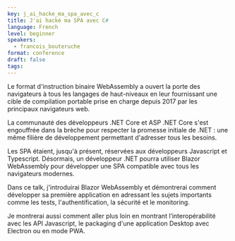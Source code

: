 ```yaml
---
key: j_ai_hacke_ma_spa_avec_c
title: J'ai hacké ma SPA avec C#
language: French
level: beginner
speakers:
  - francois_bouteruche
format: conference
draft: false
tags:
---
```

Le format d'instruction binaire WebAssembly a ouvert la porte des navigateurs à tous les langages de haut-niveaux en leur fournissant une cible de compilation portable prise en charge depuis 2017 par les principaux navigateurs web.

La communauté des développeurs .NET Core et ASP .NET Core s'est engouffrée dans la brèche pour respecter la promesse initiale de .NET : une même filière de développement permettant d'adresser tous les besoins.

Les SPA étaient, jusqu'à présent, réservées aux développeurs Javascript et Typescript. Désormais, un développeur .NET pourra utiliser Blazor WebAssembly pour développer une SPA compatible avec tous les navigateurs modernes.

Dans ce talk, j'introduirai Blazor WebAssembly et démontrerai comment développer sa première application en adressant les sujets importants comme les tests, l'authentification, la sécurité et le monitoring. 

Je montrerai aussi comment aller plus loin en montrant l’interopérabilité avec les API Javascript, le packaging d'une application Desktop avec Electron ou en mode PWA.

